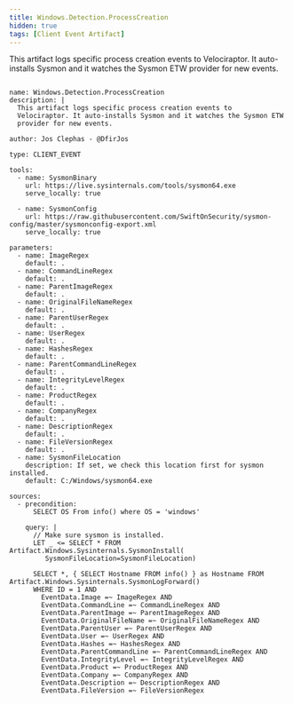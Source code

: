 ```yaml
---
title: Windows.Detection.ProcessCreation
hidden: true
tags: [Client Event Artifact]
---
```


This artifact logs specific process creation events to
Velociraptor. It auto-installs Sysmon and it watches the Sysmon ETW
provider for new events.


<pre><code class="language-yaml">
name: Windows.Detection.ProcessCreation
description: |
  This artifact logs specific process creation events to
  Velociraptor. It auto-installs Sysmon and it watches the Sysmon ETW
  provider for new events.

author: Jos Clephas - @DfirJos

type: CLIENT_EVENT

tools:
  - name: SysmonBinary
    url: https://live.sysinternals.com/tools/sysmon64.exe
    serve_locally: true

  - name: SysmonConfig
    url: https://raw.githubusercontent.com/SwiftOnSecurity/sysmon-config/master/sysmonconfig-export.xml
    serve_locally: true

parameters:
  - name: ImageRegex
    default: .
  - name: CommandLineRegex
    default: .
  - name: ParentImageRegex
    default: .
  - name: OriginalFileNameRegex
    default: .
  - name: ParentUserRegex
    default: .
  - name: UserRegex
    default: .
  - name: HashesRegex
    default: .
  - name: ParentCommandLineRegex
    default: .
  - name: IntegrityLevelRegex
    default: .
  - name: ProductRegex
    default: .
  - name: CompanyRegex
    default: .
  - name: DescriptionRegex
    default: .
  - name: FileVersionRegex
    default: .
  - name: SysmonFileLocation
    description: If set, we check this location first for sysmon installed.
    default: C:/Windows/sysmon64.exe

sources:
  - precondition:
      SELECT OS From info() where OS = 'windows'

    query: |
      // Make sure sysmon is installed.
      LET _ <= SELECT * FROM Artifact.Windows.Sysinternals.SysmonInstall(
         SysmonFileLocation=SysmonFileLocation)

      SELECT *, { SELECT Hostname FROM info() } as Hostname FROM Artifact.Windows.Sysinternals.SysmonLogForward()
      WHERE ID = 1 AND
        EventData.Image =~ ImageRegex AND
        EventData.CommandLine =~ CommandLineRegex AND
        EventData.ParentImage =~ ParentImageRegex AND
        EventData.OriginalFileName =~ OriginalFileNameRegex AND
        EventData.ParentUser =~ ParentUserRegex AND
        EventData.User =~ UserRegex AND
        EventData.Hashes =~ HashesRegex AND
        EventData.ParentCommandLine =~ ParentCommandLineRegex AND
        EventData.IntegrityLevel =~ IntegrityLevelRegex AND
        EventData.Product =~ ProductRegex AND
        EventData.Company =~ CompanyRegex AND
        EventData.Description =~ DescriptionRegex AND
        EventData.FileVersion =~ FileVersionRegex

</code></pre>

